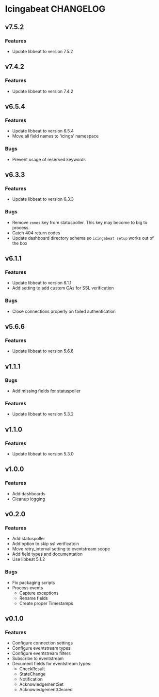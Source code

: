# Icingabeat CHANGELOG

## v7.5.2

### Features
* Update libbeat to version 7.5.2

## v7.4.2

### Features
* Update libbeat to version 7.4.2

## v6.5.4

### Features
* Update libbeat to version 6.5.4
* Move all field names to 'icinga' namespace

### Bugs
* Prevent usage of reserved keywords

## v6.3.3

### Features
* Update libbeat to version 6.3.3

### Bugs
* Remove `zones` key from statuspoller. This key may become to big to process.
* Catch 404 return codes
* Update dashboard directory schema so `icingabeat setup` works out of the box

## v6.1.1

### Features
* Update libbeat to version 6.1.1
* Add setting to add custom CAs for SSL verification

### Bugs
* Close connections properly on failed authentication

## v5.6.6

### Features
* Update libbeat to version 5.6.6

## v1.1.1

### Bugs
* Add missing fields for statuspoller

### Features
* Update libbeat to version 5.3.2

## v1.1.0

### Features
* Update libbeat to version 5.3.0

## v1.0.0

### Features
* Add dashboards
* Cleanup logging

## v0.2.0

### Features
* Add statuspoller
* Add option to skip ssl verificatoin
* Move retry_interval setting to eventstream scope
* Add field types and documentation
* Use libbeat 5.1.2

### Bugs
* Fix packaging scripts
* Process events
  * Capture exceptions
  * Rename fields
  * Create proper Timestamps

## v0.1.0

### Features
* Configure connection settings
* Configure eventstream types
* Configure eventstream filters
* Subscribe to eventstream
* Decument fields for eventstream types:
  * CheckResult
  * StateChange
  * Notification
  * AcknowledgementSet
  * AcknowledgementCleared
